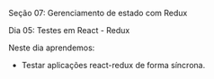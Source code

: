 Seção 07: Gerenciamento de estado com Redux

Dia 05: Testes em React - Redux

Neste dia aprendemos:
- Testar aplicações react-redux de forma síncrona. 